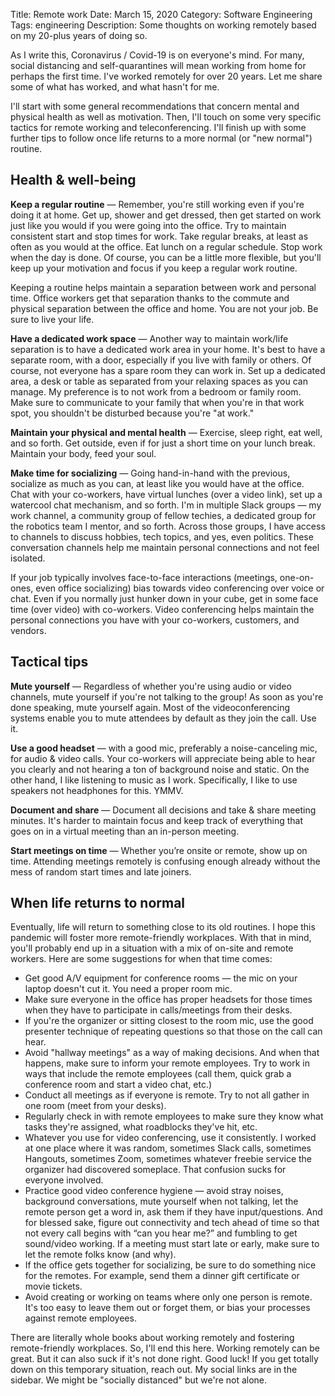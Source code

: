 Title: Remote work
Date: March 15, 2020
Category: Software Engineering
Tags: engineering
Description: Some thoughts on working remotely based on my 20-plus years of doing so.

As I write this, Coronavirus / Covid-19 is on everyone's mind. For many, social distancing and self-quarantines will mean working from home for perhaps the first time. I've worked remotely for over 20 years. Let me share some of what has worked, and what hasn't for me.

I'll start with some general recommendations that concern mental and physical health as well as motivation. Then, I'll touch on some very specific tactics for remote working and teleconferencing. I'll finish up with some further tips to follow once life returns to a more normal (or "new normal") routine.

## Health &amp; well-being

**Keep a regular routine** &mdash; Remember, you're still working even if you're doing it at home. Get up, shower and get dressed, then get started on work just like you would if you were going into the office. Try to maintain consistent start and stop times for work. Take regular breaks, at least as often as you would at the office. Eat lunch on a regular schedule. Stop work when the day is done. Of course, you can be a little more flexible, but you'll keep up your motivation and focus if you keep a regular work routine.

Keeping a routine helps maintain a separation between work and personal time. Office workers get that separation thanks to the commute and physical separation between the office and home. You are not your job. Be sure to live your life.

**Have a dedicated work space** &mdash; Another way to maintain work/life separation is to have a dedicated work area in your home. It's best to have a separate room, with a door, especially if you live with family or others. Of course, not everyone has a spare room they can work in. Set up a dedicated area, a desk or table as separated from your relaxing spaces as you can manage. My preference is to not work from a bedroom or family room. Make sure to communicate to your family that when you're in that work spot, you shouldn't be disturbed because you're "at work."

**Maintain your physical and mental health** &mdash; Exercise, sleep right, eat well, and so forth. Get outside, even if for just a short time on your lunch break. Maintain your body, feed your soul.

**Make time for socializing** &mdash; Going hand-in-hand with the previous, socialize as much as you can, at least like you would have at the office. Chat with your co-workers, have virtual lunches (over a video link), set up a watercool chat mechanism, and so forth. I'm in multiple Slack groups &mdash; my work channel, a community group of fellow techies, a dedicated group for the robotics team I mentor, and so forth. Across those groups, I have access to channels to discuss hobbies, tech topics, and yes, even politics. These conversation channels help me maintain personal connections and not feel isolated.

If your job typically involves face-to-face interactions (meetings, one-on-ones, even office socializing) bias towards video conferencing over voice or chat. Even if you normally just hunker down in your cube, get in some face time (over video) with co-workers. Video conferencing helps maintain the personal connections you have with your co-workers, customers, and vendors.

## Tactical tips

**Mute yourself** &mdash; Regardless of whether you're using audio or video channels, mute yourself if you're not talking to the group! As soon as you're done speaking, mute yourself again. Most of the videoconferencing systems enable you to mute attendees by default as they join the call. Use it.

**Use a good headset** &mdash; with a good mic, preferably a noise-canceling mic, for audio &amp; video calls. Your co-workers will appreciate being able to hear you clearly and not hearing a ton of background noise and static. On the other hand, I like listening to music as I work. Specifically, I like to use speakers not headphones for this. YMMV.

**Document and share** &mdash; Document all decisions and take & share meeting minutes. It's harder to maintain focus and keep track of everything that goes on in a virtual meeting than an in-person meeting.

**Start meetings on time** &mdash; Whether you’re onsite or remote, show up on time. Attending meetings remotely is confusing enough already without the mess of random start times and late joiners.

## When life returns to normal

Eventually, life will return to something close to its old routines. I hope this pandemic will foster more remote-friendly workplaces. With that in mind, you'll probably end up in a situation with a mix of on-site and remote workers. Here are some suggestions for when that time comes:

- Get good A/V equipment for conference rooms &mdash; the mic on your laptop doesn't cut it. You need a proper room mic.
- Make sure everyone in the office has proper headsets for those times when they have to participate in calls/meetings from their desks.
- If you're the organizer or sitting closest to the room mic, use the good presenter technique of repeating questions so that those on the call can hear.
- Avoid "hallway meetings" as a way of making decisions. And when that happens, make sure to inform your remote employees. Try to work in ways that include the remote employees (call them, quick grab a conference room and start a video chat, etc.)
- Conduct all meetings as if everyone is remote. Try to not all gather in one room (meet from your desks).
- Regularly check in with remote employees to make sure they know what tasks they're assigned, what roadblocks they've hit, etc.
- Whatever you use for video conferencing, use it consistently. I worked at one place where it was random, sometimes Slack calls, sometimes Hangouts, sometimes Zoom, sometimes whatever freebie service the organizer had discovered someplace. That confusion sucks for everyone involved.
- Practice good video conference hygiene — avoid stray noises, background conversations, mute yourself when not talking, let the remote person get a word in, ask them if they have input/questions. And for blessed sake, figure out connectivity and tech ahead of time so that not every call begins with “can you hear me?” and fumbling to get sound/video working. If a meeting must start late or early, make sure to let the remote folks know (and why).
- If the office gets together for socializing, be sure to do something nice for the remotes. For example, send them a dinner gift certificate or movie tickets.
- Avoid creating or working on teams where only one person is remote. It's too easy to leave them out or forget them, or bias your processes against remote employees.

There are literally whole books about working remotely and fostering remote-friendly workplaces. So, I'll end this here. Working remotely can be great. But it can also suck if it's not done right. Good luck! If you get totally down on this temporary situation, reach out. My social links are in the sidebar. We might be "socially distanced" but we're not alone.
